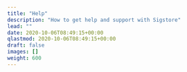 ```yaml
---
title: "Help"
description: "How to get help and support with Sigstore"
lead: ""
date: 2020-10-06T08:49:15+00:00
qlastmod: 2020-10-06T08:49:15+00:00
draft: false
images: []
weight: 600
---
```

